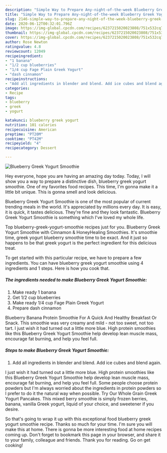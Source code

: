 ```yaml
---
description: "Simple Way to Prepare Any-night-of-the-week Blueberry Greek Yogurt Smoothie"
title: "Simple Way to Prepare Any-night-of-the-week Blueberry Greek Yogurt Smoothie"
slug: 2146-simple-way-to-prepare-any-night-of-the-week-blueberry-greek-yogurt-smoothie
date: 2020-06-12T00:32:01.796Z
image: https://img-global.cpcdn.com/recipes/6237215020023808/751x532cq70/blueberry-greek-yogurt-smoothie-recipe-main-photo.jpg
thumbnail: https://img-global.cpcdn.com/recipes/6237215020023808/751x532cq70/blueberry-greek-yogurt-smoothie-recipe-main-photo.jpg
cover: https://img-global.cpcdn.com/recipes/6237215020023808/751x532cq70/blueberry-greek-yogurt-smoothie-recipe-main-photo.jpg
author: Rose Newton
ratingvalue: 4.8
reviewcount: 12049
recipeingredient:
- "1 banana"
- "1/2 cup blueberries"
- "1/4 cup Fage Plain Greek Yogurt"
- "dash cinnamon"
recipeinstructions:
- "Add all ingredients in blender and blend. Add ice cubes and blend again."
categories:
- Recipe
tags:
- blueberry
- greek
- yogurt

katakunci: blueberry greek yogurt 
nutrition: 101 calories
recipecuisine: American
preptime: "PT20M"
cooktime: "PT42M"
recipeyield: "4"
recipecategory: Dessert

---
```



![Blueberry Greek Yogurt Smoothie](https://img-global.cpcdn.com/recipes/6237215020023808/751x532cq70/blueberry-greek-yogurt-smoothie-recipe-main-photo.jpg)

Hey everyone, hope you are having an amazing day today. Today, I will show you a way to prepare a distinctive dish, blueberry greek yogurt smoothie. One of my favorites food recipes. This time, I'm gonna make it a little bit unique. This is gonna smell and look delicious.

Blueberry Greek Yogurt Smoothie is one of the most popular of current trending meals in the world. It's appreciated by millions every day. It is easy, it is quick, it tastes delicious. They're fine and they look fantastic. Blueberry Greek Yogurt Smoothie is something which I've loved my whole life.

Top blueberry-greek-yogurt-smoothie recipes just for you. Blueberry Greek Yogurt Smoothie with Cinnamon &amp; HoneyHealing Smoothies. It&#39;s smoothie time, greek yogurt blueberry smoothie time to be exact. And it just so happens to be that greek yogurt is the perfect ingredient for this delicious treat.


To get started with this particular recipe, we have to prepare a few ingredients. You can have blueberry greek yogurt smoothie using 4 ingredients and 1 steps. Here is how you cook that.

<!--inarticleads1-->

##### The ingredients needed to make Blueberry Greek Yogurt Smoothie:

1. Make ready 1 banana
1. Get 1/2 cup blueberries
1. Make ready 1/4 cup Fage Plain Greek Yogurt
1. Prepare dash cinnamon


Blueberry Banana Protein Smoothie For A Quick And Healthy Breakfast Or Snack. This smoothie was very creamy and mild - not too sweet, not too tart. I just wish it had turned out a little more blue. High protein smoothies like this Blueberry Greek Yogurt Smoothie help develop lean muscle mass, encourage fat burning, and help you feel full. 

<!--inarticleads2-->

##### Steps to make Blueberry Greek Yogurt Smoothie:

1. Add all ingredients in blender and blend. Add ice cubes and blend again.


I just wish it had turned out a little more blue. High protein smoothies like this Blueberry Greek Yogurt Smoothie help develop lean muscle mass, encourage fat burning, and help you feel full. Some people choose protein powders but I&#39;m always worried about the ingredients in protein powders so I prefer to do it the natural way when possible. Try Our Whole Grain Greek Yogurt Pancakes. This mixed berry smoothie is simply frozen berries, banana, vanilla Greek yogurt, liquid of your choice, and sweetener if you desire. 

So that's going to wrap it up with this exceptional food blueberry greek yogurt smoothie recipe. Thanks so much for your time. I'm sure you will make this at home. There is gonna be more interesting food at home recipes coming up. Don't forget to bookmark this page in your browser, and share it to your family, colleague and friends. Thank you for reading. Go on get cooking!
